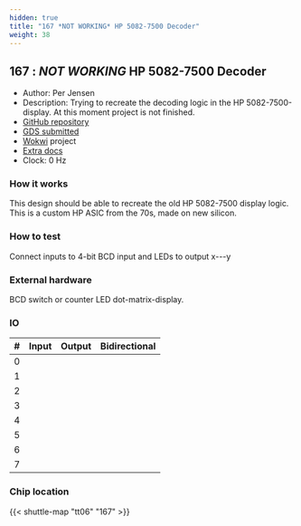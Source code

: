 ```yaml
---
hidden: true
title: "167 *NOT WORKING* HP 5082-7500 Decoder"
weight: 38
---
```


## 167 : *NOT WORKING* HP 5082-7500 Decoder

* Author: Per Jensen
* Description: Trying to recreate the decoding logic in the HP 5082-7500-display. At this moment project is not finished.
* [GitHub repository](https://github.com/zaprodk/HP5082-7500_Decoder)
* [GDS submitted](https://github.com/zaprodk/HP5082-7500_Decoder/actions/runs/8728097769)
* [Wokwi](https://wokwi.com/projects/395444977868278785) project
* [Extra docs]()
* Clock: 0 Hz

### How it works

This design should be able to recreate the old HP 5082-7500 display logic. This is a custom HP ASIC from the 70s, made on new silicon.

### How to test

Connect inputs to 4-bit BCD input and LEDs to output x---y

### External hardware

BCD switch or counter
LED dot-matrix-display.


### IO

| #             | Input    | Output   | Bidirectional   |
| ------------- | -------- | -------- | --------------- |
| 0 |   |   |         |
| 1 |   |   |         |
| 2 |   |   |         |
| 3 |   |   |         |
| 4 |   |   |         |
| 5 |   |   |         |
| 6 |   |   |         |
| 7 |   |   |         |


### Chip location

{{< shuttle-map "tt06" "167" >}}

